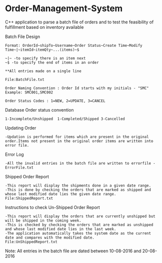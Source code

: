 # Order-Management-System
C++ application to parse a batch file of orders and to test the feasibility of fulfillment based on inventory available

Batch File Design 

	Format:	OrderId~shipTo~Username~Order Status~Create Time~Modify Time~|~itemId~itemQty~...(items)~$
		
	~|~ -to specify there is an item next
	~$ -to specify the end of items in an order

	**All entries made on a single line
	
	File:BatchFile.txt

	Order Naming Convention : Order Id starts with my initials - "SMC" Example: SMC001,SMC002

	Order Status Codes : 1=NEW, 2=UPDATE, 3=CANCEL


Database Order status convention

	1-Incomplete/Unshipped	1-Completed/Shipped	3-Cancelled


Updating Order

	-Updation is performed for items which are present in the original order.Items not present in the original order items are written into error file.


Error Log

	-All the invalid entries in the batch file are written to errorfile - ErrorFile.txt


Shipped Order Report

	-This report will display the shipments done in a given date range.
	-This is done by checking the orders that are marked as shipped and whose last modified date lies the given date range.
	File:ShippedReport.txt
	

Instructions to check Un-Shipped Order Report

	-This report will display the orders that are currently unshipped but will be shipped in the coming week.
	-This is checked by checking the orders that are marked as unshipped and whose last modified date lies in the last week.
	-The application automatically takes the system date as the current date and compares with the modified date.
	File:UnShippedReport.txt

Note:
All entries in the batch file are dated between 10-08-2016 and 20-08-2016 